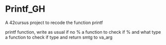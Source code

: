 # Printf_GH
A 42cursus project to recode the function printf

printf function, write as usual if no %
a function to check if % and what type
a function to check if type and return smtg to va_arg
